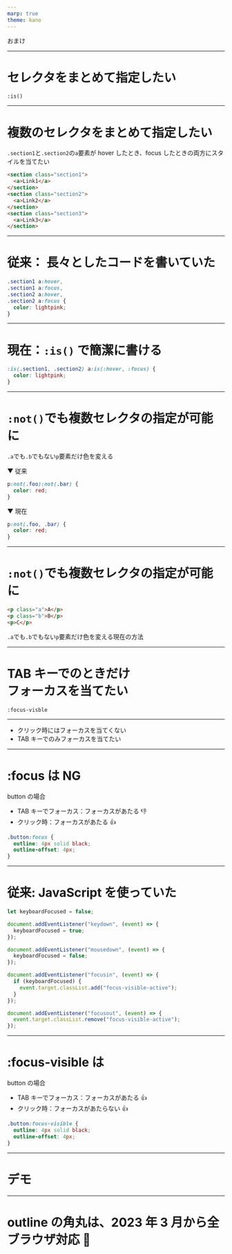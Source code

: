 ```yaml
---
marp: true
theme: kano
---
```


<!--
_class: title
-->

おまけ

---


<!--
_class: title
-->

# セレクタをまとめて指定したい

`:is()`

---

# 複数のセレクタをまとめて指定したい

`.section1`と`.section2`の`a`要素が
hover したとき、focus したときの両方にスタイルを当てたい

```html
<section class="section1">
  <a>Link1</a>
</section>
<section class="section2">
  <a>Link2</a>
</section>
<section class="section3">
  <a>Link3</a>
</section>
```

---

# 従来： 長々としたコードを書いていた

```css
.section1 a:hover,
.section1 a:focus,
.section2 a:hover,
.section2 a:focus {
  color: lightpink;
}
```

---

# 現在：`:is()` で簡潔に書ける

```css
:is(.section1, .section2) a:is(:hover, :focus) {
  color: lightpink;
}
```

---

# `:not()`でも複数セレクタの指定が可能に


`.a`でも`.b`でもない`p`要素だけ色を変える

▼ 従来

```css
p:not(.foo):not(.bar) {
  color: red;
}
```

▼ 現在

```css
p:not(.foo, .bar) {
  color: red;
}
```

---

# `:not()`でも複数セレクタの指定が可能に

```html
<p class="a">A</p>
<p class="b">B</p>
<p>C</p>
```

`.a`でも`.b`でもない`p`要素だけ色を変える現在の方法




---

<!--
_class: title
-->

# TAB キーでのときだけ<br>フォーカスを当てたい

`:focus-visble`

---

- クリック時にはフォーカスを当てくない
- TAB キーでのみフォーカスを当てたい

---

# :focus は NG

button の場合

- TAB キーでフォーカス：フォーカスがあたる 👎
- クリック時：フォーカスがあたる 👍

```css
.button:focus {
  outline: 4px solid black;
  outline-offset: 4px;
}
```

---

# 従来: JavaScript を使っていた

```js
let keyboardFocused = false;

document.addEventListener("keydown", (event) => {
  keyboardFocused = true;
});

document.addEventListener("mousedown", (event) => {
  keyboardFocused = false;
});

document.addEventListener("focusin", (event) => {
  if (keyboardFocused) {
    event.target.classList.add("focus-visible-active");
  }
});

document.addEventListener("focusout", (event) => {
  event.target.classList.remove("focus-visible-active");
});
```

---

# :focus-visible は

button の場合

- TAB キーでフォーカス：フォーカスがあたる 👍
- クリック時：フォーカスがあたらない 👍

```css
.button:focus-visible {
  outline: 4px solid black;
  outline-offset: 4px;
}
```

---

# デモ

---

# outline の角丸は、2023 年 3 月から全ブラウザ対応 💐

